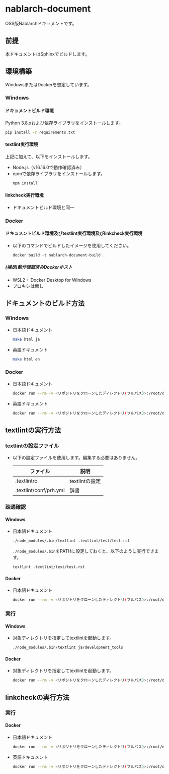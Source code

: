 # nablarch-document
OSS版Nablarchドキュメントです。

## 前提
本ドキュメントはSphinxでビルドします。  

## 環境構築
WindowsまたはDockerを想定しています。
### Windows
#### ドキュメントビルド環境
Python 3.8.xおよび依存ライブラリをインストールします。
```sh
pip install -r requirements.txt
```
#### textlint実行環境
上記に加えて、以下をインストールします。
* Node.js（v16.16.0で動作確認済み）
* npmで依存ライブラリをインストールします。
  ```sh
  npm install
  ```
#### linkcheck実行環境
* ドキュメントビルド環境と同一

### Docker
#### ドキュメントビルド環境及びtextlint実行環境及びlinkcheck実行環境
* 以下のコマンドでビルドしたイメージを使用してください。
  ```
  docker build -t nablarch-document-build .
  ```
##### (補足)動作確認済みDockerホスト
- WSL2 + Docker Desktop for Windows
- プロキシは無し

## ドキュメントのビルド方法
### Windows
* 日本語ドキュメント
  ```bash
  make html ja
  ```
* 英語ドキュメント
  ```bash
  make html en
  ```

### Docker
* 日本語ドキュメント
  ```bash
  docker run --rm -v <リポジトリをクローンしたディレクトリ(フルパス)>:/root/document nablarch-document-build /bin/bash -c "cd /root/document; sphinx-build -d _build/.doctrees/ja -b html ja _build/html"
  ```
* 英語ドキュメント
  ```bash
  docker run --rm -v <リポジトリをクローンしたディレクトリ(フルパス)>:/root/document nablarch-document-build /bin/bash -c "cd /root/document; sphinx-build -d _build/.doctrees/en -b html en _build/html/en"
  ```


## textlintの実行方法
### textlintの設定ファイル
* 以下の設定ファイルを使用します。編集する必要はありません。

  | ファイル               | 説明           |
  |------------------------|----------------|
  | .textlintrc            | textlintの設定 |
  | .textlint/conf/prh.yml | 辞書           |

### 疎通確認
#### Windows
* 日本語ドキュメント
  ```sh
  ./node_modules/.bin/textlint .textlint/test/test.rst
  ```
  `./node_modules/.bin`をPATHに設定しておくと、以下のように実行できます。
  ```sh
  textlint .textlint/test/test.rst
  ```

#### Docker
* 日本語ドキュメント
  ```sh
  docker run --rm -v <リポジトリをクローンしたディレクトリ(フルパス)>:/root/document nablarch-document-build /bin/bash -c "cd /root/document; ../node_modules/.bin/textlint .textlint/test/test.rst"
  ```

### 実行
#### Windows
* 対象ディレクトリを指定してtextlintを起動します。
  ```sh
  ./node_modules/.bin/textlint ja/development_tools
  ```

#### Docker
* 対象ディレクトリを指定してtextlintを起動します。
  ```sh
  docker run --rm -v <リポジトリをクローンしたディレクトリ(フルパス)>:/root/document nablarch-document-build /bin/bash -c "cd /root/document; ../node_modules/.bin/textlint ja/development_tools"
  ```

## linkcheckの実行方法
### 実行
#### Docker
* 日本語ドキュメント
  ```bash
  docker run --rm -v <リポジトリをクローンしたディレクトリ(フルパス)>:/root/document nablarch-document-build /bin/bash -c "cd /root/document; sphinx-build -d _build/.doctrees/ja -b linkcheck ja _build/linkcheck/ja"
  ```

* 英語ドキュメント
  ```bash
  docker run --rm -v <リポジトリをクローンしたディレクトリ(フルパス)>:/root/document nablarch-document-build /bin/bash -c "cd /root/document; sphinx-build -d _build/.doctrees/en -b linkcheck en _build/linkcheck/en"
  ```
